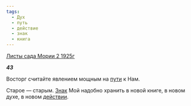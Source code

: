 ```yaml
---
tags:
  - Дух
  - путь
  - действие
  - знак
  - книга
---
```

[Листы сада Мории 2 1925г](https://127.0.0.1:4002/agni/1925)

___43___

Восторг считайте явлением мощным на [пути](../../../tags/#путь) к Нам.   

Старое — старым. [Знак](../../../tags/#знак) Мой надобно хранить в новой книге, в новом духе, в новом [действии](../../../tags/#действие).   


